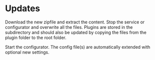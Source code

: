 # Updates

Download the new zipfile and extract the content. Stop the service or configurator and overwrite all the files. Plugins are stored in the subdirectory and should also be updated by copying the files from the plugin folder to the root folder.

Start the configurator. The config file(s) are automatically extended with optional new settings.
